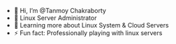 - 👋 Hi, I’m @Tanmoy Chakraborty
- 👀 Linux Server Administrator
- 🌱 Learning more about Linux System & Cloud Servers
- ⚡ Fun fact: Professionally playing with linux servers

<!---
tanmoychakraborty-cs/tanmoychakraborty-cs is a ✨ special ✨ repository because its `README.md` (this file) appears on your GitHub profile.
You can click the Preview link to take a look at your changes.
--->
